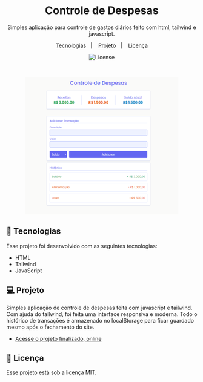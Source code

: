 <p align="center">
  <h1 align="center">Controle de Despesas</h1>
</p>

<p align="center">
Simples aplicação para controle de gastos diários feito com html, tailwind e javascript.
</p>

<p align="center">
  <a href="#-tecnologias">Tecnologias</a>&nbsp;&nbsp;&nbsp;|&nbsp;&nbsp;&nbsp;
  <a href="#-projeto">Projeto</a>&nbsp;&nbsp;&nbsp;|&nbsp;&nbsp;&nbsp;
  <a href="#memo-licença">Licença</a>
</p>

<p align="center">
  <img alt="License" src="https://img.shields.io/static/v1?label=license&message=MIT&color=49AA26&labelColor=000000">
</p>

<br>

<p align="center">
  <img alt="Preview do projeto desenvolvido." src=".github/preview.png" width="80%">
</p>

## 🚀 Tecnologias

Esse projeto foi desenvolvido com as seguintes tecnologias:

- HTML
- Tailwind
- JavaScript


## 💻 Projeto

Simples aplicação de controle de despesas feita com javascript e tailwind. Com ajuda do tailwind, foi feita uma interface responsiva e moderna. Todo o histórico de transações é armazenado no localStorage para ficar guardado mesmo após o fechamento do site.

- [Acesse o projeto finalizado, online]()

## 📝 Licença

Esse projeto está sob a licença MIT.